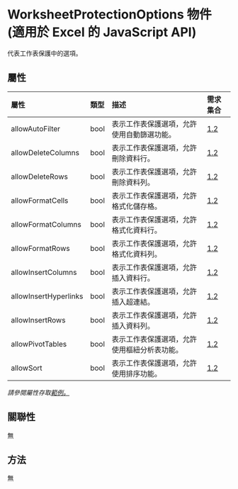 # <a name="worksheetprotectionoptions-object-javascript-api-for-excel"></a>WorksheetProtectionOptions 物件 (適用於 Excel 的 JavaScript API)

代表工作表保護中的選項。

## <a name="properties"></a>屬性

| 屬性	       | 類型	    |描述| 需求集合|
|:---------------|:--------|:----------|:----|
|allowAutoFilter|bool|表示工作表保護選項，允許使用自動篩選功能。|[1.2](../requirement-sets/excel-api-requirement-sets.md)|
|allowDeleteColumns|bool|表示工作表保護選項，允許刪除資料行。|[1.2](../requirement-sets/excel-api-requirement-sets.md)|
|allowDeleteRows|bool|表示工作表保護選項，允許刪除資料列。|[1.2](../requirement-sets/excel-api-requirement-sets.md)|
|allowFormatCells|bool|表示工作表保護選項，允許格式化儲存格。|[1.2](../requirement-sets/excel-api-requirement-sets.md)|
|allowFormatColumns|bool|表示工作表保護選項，允許格式化資料行。|[1.2](../requirement-sets/excel-api-requirement-sets.md)|
|allowFormatRows|bool|表示工作表保護選項，允許格式化資料列。|[1.2](../requirement-sets/excel-api-requirement-sets.md)|
|allowInsertColumns|bool|表示工作表保護選項，允許插入資料行。|[1.2](../requirement-sets/excel-api-requirement-sets.md)|
|allowInsertHyperlinks|bool|表示工作表保護選項，允許插入超連結。|[1.2](../requirement-sets/excel-api-requirement-sets.md)|
|allowInsertRows|bool|表示工作表保護選項，允許插入資料列。|[1.2](../requirement-sets/excel-api-requirement-sets.md)|
|allowPivotTables|bool|表示工作表保護選項，允許使用樞紐分析表功能。|[1.2](../requirement-sets/excel-api-requirement-sets.md)|
|allowSort|bool|表示工作表保護選項，允許使用排序功能。|[1.2](../requirement-sets/excel-api-requirement-sets.md)|

_請參閱屬性存取[範例。](#property-access-examples)_

## <a name="relationships"></a>關聯性
無


## <a name="methods"></a>方法
無

